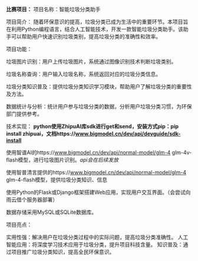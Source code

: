 **比赛项目：**
项目名称：智能垃圾分类助手

项目简介： 随着环保意识的提高，垃圾分类已成为生活中的重要环节。本项目旨在利用Python编程语言，结合人工智能技术，开发一款智能垃圾分类助手。该助手可以帮助用户快速识别垃圾类别，提高垃圾分类的准确性和效率。

项目功能：

垃圾图片识别：用户上传垃圾图片，系统通过图像识别技术判断垃圾类别。

垃圾名称查询：用户输入垃圾名称，系统返回对应的垃圾分类信息。

垃圾分类知识普及：提供垃圾分类知识学习模块，帮助用户了解垃圾分类的重要性及方法。

数据统计与分析：统计用户参与垃圾分类的数据，分析用户垃圾分类习惯，为环保部门提供参考。

技术实现：
**python使用ZhipuAI库sdk进行get和send，安装方式pip：pip install zhipuai，文档https://www.bigmodel.cn/dev/api/devguide/sdk-install**

使用智谱AI的https://www.bigmodel.cn/dev/api/normal-model/glm-4 glm-4v-flash模型，进行垃圾图片识别。*api会在后续发放*

使用智普清言提供的https://www.bigmodel.cn/dev/api/normal-model/glm-4 glm-4-flash模型，提供垃圾分类知识、信息

使用Python的Flask或Django框架搭建Web应用，实现用户交互界面。（会尝试向雨云借个服务器部署）

数据存储采用MySQL或SQLite数据库。

项目亮点：

实用性强：解决用户在垃圾分类过程中的实际问题，提高垃圾分类准确性。
人工智能应用：将深度学习技术应用于垃圾分类，提升项目科技含量。
知识普及：通过项目推广垃圾分类知识，提高全民环保意识。
